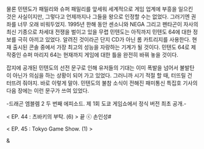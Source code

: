 물론 민텐도가 패밀리와 슈퍼 패밀리를 앞세워 세계적으로 게임 업계에 부흥을 일으킨 것은 사실이지만, 그렇다고 언제까지나 그들을 왕으로 인정할 수는 없었다. 
그러기엔 권좌를 너무 오래 비워두었지. 
1995년 한해 동안 센소니와 NEGA 그리고 펜타곤이 자사의 최신 기종으로 차세대 전쟁을 벌이고 있을 무렵 민텐도는 아직까지 민텐도 64에 대한 정보를 극히 아끼고 있었다. 
알려진 것이라곤 단지 CD가 아닌 롬 카트리지를 사용한다. 
현재 출시된 콘솔 중에서 가장 최고의 성능을 자랑하는 기계가 될 것이다. 
민텐도 64로 제작중인 슈퍼 마리지 64는 현재까지 게임에 대한 틀을 완전히 바꿔 놓을 것이다. 

잡지에 공개된 민텐도의 선전 문구로 인해 유저들의 기대는 이미 폭발을 넘어서 불발탄이 아닌가 의심을 하는 상황이 되어 가고 있었다. 
그러니까 시기 적절 할 때, 터뜨릴 건 터뜨려 줘야지. 바로 이렇게 말야. 
민텐도의 불참 소식이 전해진 패미통신 특집호 기사의 다음 장에는 이런 문구가 쓰여 있었다. 

-드래곤 엠블렘 2 두 번째 에피소드. 제 1회 도쿄 게임쇼에서 정식 버전 최초 공개.-

< EP. 44 : 츠바키의 부탁. (6) > 끝
ⓒ 손인성#

< EP. 45 : Tokyo Game Show. (1) >

& 